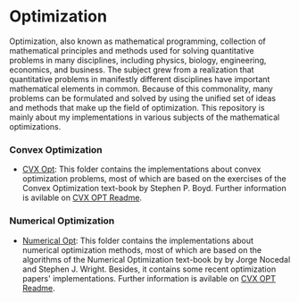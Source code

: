 # Optimization

Optimization, also known as mathematical programming, collection of mathematical principles and methods used for solving quantitative problems in many disciplines, including physics, biology, engineering, economics, and business. The subject grew from a realization that quantitative problems in manifestly different disciplines have important mathematical elements in common. Because of this commonality, many problems can be formulated and solved by using the unified set of ideas and methods that make up the field of optimization.
This repository is mainly about my implementations in various subjects of the mathematical optimizations. 

### Convex Optimization

- [CVX Opt](./Convex-Optimization/): This folder contains the implementations about convex optimization problems, most of which are based on the exercises of the Convex Optimization text-book by Stephen P. Boyd. Further information is avilable on [CVX OPT Readme](./Convex-Optimization/README.md).

### Numerical Optimization

- [Numerical Opt](./Numerical-Optimization/): This folder contains the implementations about numerical optimization methods, most of which are based on the algorithms of the Numerical Optimization text-book by by Jorge Nocedal and Stephen J. Wright. Besides, it contains some recent optimization papers' implementations. Further information is avilable on [CVX OPT Readme](./Numerical-Optimization/README.md).


